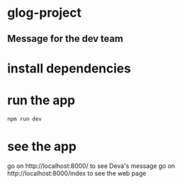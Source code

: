 # glog-project


## Message for the dev team
# install dependencies

# run the app
`npm run dev`

# see the app
go on http://localhost:8000/ to see Deva's message
go on http://localhost:8000/index to see the web page


